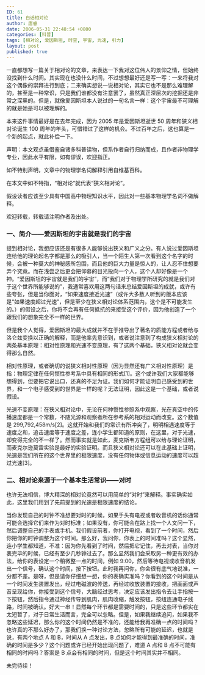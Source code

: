 ```yaml
---
ID: 61
title: 白话相对论
author: 唐睿
date: 2006-05-31 22:48:54 +0800
categories: [科普]
tags: [相对论, 爱因斯坦, 时空, 宇宙, 光速, 引力]
layout: post
published: true
---
```


一直都想写一篇关于相对论的文章，来表达一下我对这位伟人的景仰之情，但始终没找到什么时间。其实现在也没什么时间，不过想想最好还是写一写：一来将我对这个偶像的崇拜进行到底；二来确实想说一说相对论，其实它也不是那么难理解的，甚至是一种常识，只是我们谁都没有注意罢了，虽然真正深层次的挖掘还是非常之深奥的。但是，就像爱因斯坦本人说过的一句名言一样：这个宇宙最不可理解的就是她是可以被理解的。

本来这件事情最好是在去年完成，因为 2005 年是爱因斯坦逝世 50 周年和狭义相对论诞生 100 周年的年头，可惜错过了这样的机会。不过百年之后，这也算是一个新的起点，就此补偿一下。

声明：本文观点虽借鉴自诸多科普读物，但系作者自行归纳而成，且作者非物理学专业，因此水平有限，如有谬误，欢迎指正。

如不特别声明，文章中的物理学名词解释引用自维基百科。

在本文中如不特指，“相对论”就代表“狭义相对论”。

假设读者应该至少具有中国高中物理知识水平，因此对一些基本物理学名词不做解释。

欢迎转载，转载请注明作者及出处。

### 一、简介——爱因斯坦的宇宙就是我们的宇宙

提到相对论，我想应该还是有很多人能够说出狭义和广义之分。有人说过爱因斯坦连给他的理论起名字都是那么的吸引人，当一个陌生人第一次看到这个名字的时候，会被一种莫大的神秘感所包围，而且他的巨大力量是惊人的，让人忍不住想要弄个究竟。而在浅尝之后更会把仰慕的目光投向一个人，这个人却好像是一个神。“爱因斯坦的宇宙就是我们的宇宙”，而“我们对于物理学所研究的就是我们对于这个世界所能够说的”，我通常喜欢用这两句话来总结爱因斯坦的成就，或许有些夸张，但是当你面对，“如果速度接近光速”（或许大多数人听到的版本应该是“如果速度超过光速”，但是至少在狭义相对论体系范围内，这个是不可能发生的。）的假设之后，你将不会再有任何抵抗的来接受这个评价，因为他创造了一个跟我们的想象完全不一样的世界。

但是我个人觉得，爱因斯坦的最大成就并不在于推导出了著名的质能方程或者给与洛仑兹变换以正确的解释，而是他率先意识到，或者说注意到了构成狭义相对论的两条基本原理：相对性原理和光速不变原理，有了这两个基础，狭义相对论就会变得那么自然。

相对性原理，或者确切的说狭义相对性原理（因为显然还有广义相对性原理）是指：物理定律在任何惯性参考系中具有相同的形式[1]。这个或许我们大家都能够想得到，但要把它说出口，还真的不足为证。我们如何才能证明自己感受到的世界，和一个电子感受到的世界是一样的呢？无法证明，因此这是一个基础，或者说假设。

光速不变原理：在狭义相对论中，无论在何种惯性参照系中观察，光在真空中的传播速度都是一个常数，不随光源和观察者所在参考系的相对运动而改变。这个数值是 299,792,458m/s[2]。这就开始和我们的常识有所冲突了，明明相遇速度等于速度之和，追击速度等于速度之差，连小学生都知道的原则，在这里，对于光速，却变得完全的不一样了。然而事实就是如此，麦克斯韦方程组可以给与理论证明，而麦克尔逊莫雷实验是最好的实验证明。而且狭义相对论还可以在此基础上证明，光速是我们所在的这个世界里的极限速度，没有任何物体或信息运动的速度可以超过光速[3]。

### 二、相对论来源于一个基本生活常识——对时

也许无法相信，博大精深的相对论竟然可以用简单的“对时”来解释。事实确实如此，这里我们用到了先前提到的光速是极限速度的结论。

当你发现自己的时钟不准想要对时的时候，如果手头有电视或者收音机的话你通常可能会选择它们来作为对时标准；如果没有，你可能会在路上找一个人文问一下，然后调整自己的手表或手机。我们假设前者，你打开电视，看到了一个时间，然后你把你的时钟调整为这个时间。那么好，我问你，你表上的时间准吗？这个显然，连小学生都知道，不准：因为你先看到了时间，然后把它记住，再去对表，当你对表完毕的时候，已经有至少几秒钟过去了。那么显然我们会采取另一种更有效的办法，给你的表设定一个稍微整一点的时间，例如 9:00，然后等待电视或收音机发出一个信号，确认这个时间，按下按钮。此时我再问你，你会很有底气地说准，一分都不差。是呀，但是请你仔细想一想，你的表确实准吗？你看到的这个时间是从一个时间发生装置发出，经过电磁波的传送，再经过收放装置的接收，把画面或声音呈现给你，你接受到这个信号，大脑经过思考，决定应该发出指令去让手指按一下按钮，然后指令通过神经传导到肌肉，肌肉收缩，触发按钮，按纽连通电子线路，时间被确认。好大一串！显然每个环节都是需要时间的，只是这些环节都实在太短暂了，对于日常生活而言，完全可以忽略。但是，如果我继续追问，如果我不忽略这些延迟，那么你的这个时间仍然是不准的，还能给我再准确一点的时间吗？也许真的不那么好办了，那我们换一种讨论方法，忽略所有可能的延迟，也就是说，有两个地点 A 和 B，时间从 A 点发出，B 点如何才能得到最准确的时间，准确的时间是多少？这个问题或许已经开始出现问题了，难道 A 点和 B 点不可能有相同的时间吗？答案是 B 点会有相同的时间，但是这个时间其实并不相同。

未完待续！
